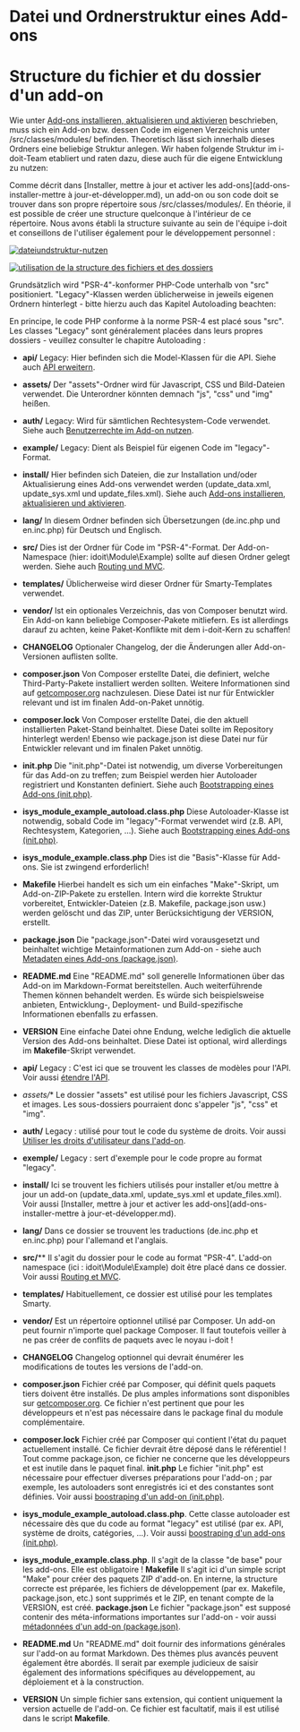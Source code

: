 <!-- TRANSLATED by md-translate -->
# Datei und Ordnerstruktur eines Add-ons

# Structure du fichier et du dossier d'un add-on

Wie unter [Add-ons installieren, aktualisieren und aktivieren](add-ons-installieren-aktualisieren-und-entwickeln.md) beschrieben, muss sich ein Add-on bzw. dessen Code im eigenen Verzeichnis unter <i-doit>/src/classes/modules/<identifier> befinden. Theoretisch lässt sich innerhalb dieses Ordners eine beliebige Struktur anlegen. Wir haben folgende Struktur im i-doit-Team etabliert und raten dazu, diese auch für die eigene Entwicklung zu nutzen:

Comme décrit dans [Installer, mettre à jour et activer les add-ons](add-ons-installer-mettre à jour-et-développer.md), un add-on ou son code doit se trouver dans son propre répertoire sous <i-doit>/src/classes/modules/<identifier>. En théorie, il est possible de créer une structure quelconque à l'intérieur de ce répertoire. Nous avons établi la structure suivante au sein de l'équipe i-doit et conseillons de l'utiliser également pour le développement personnel :

[![dateiundstruktur-nutzen](../../assets/images/de/software-entwicklung/add-ons-entwickeln/datei-und-ordnerstruktur/1-ia.png)](../../assets/images/de/software-entwicklung/add-ons-entwickeln/datei-und-ordnerstruktur/1-ia.png)

[ ![utilisation de la structure des fichiers et des dossiers](../../assets/images/fr/software-entwicklung/add-ons-entwickeln/datei-und-ordnerstruktur/1-ia.png)](../../assets/images/fr/software-entwicklung/add-ons-wickeln/datei-und-ordnerstruktur/1-ia.png)

Grundsätzlich wird "PSR-4"-konformer PHP-Code unterhalb von "src" positioniert. "Legacy"-Klassen werden üblicherweise in jeweils eigenen Ordnern hinterlegt - bitte hierzu auch das Kapitel Autoloading beachten:

En principe, le code PHP conforme à la norme PSR-4 est placé sous "src". Les classes "Legacy" sont généralement placées dans leurs propres dossiers - veuillez consulter le chapitre Autoloading :

* **api/**
Legacy: Hier befinden sich die Model-Klassen für die API. Siehe auch [API erweitern](api-erweitern.md).
* **assets/**
Der "assets"-Ordner wird für Javascript, CSS und Bild-Dateien verwendet. Die Unterordner könnten demnach "js", "css" und "img" heißen.
* **auth/**
Legacy: Wird für sämtlichen Rechtesystem-Code verwendet. Siehe auch [Benutzerrechte im Add-on nutzen](benutzerrechte-im-add-on-nutzen.md).
* **example/**
Legacy: Dient als Beispiel für eigenen Code im "legacy"-Format.
* **install/**
Hier befinden sich Dateien, die zur Installation und/oder Aktualisierung eines Add-ons verwendet werden (update_data.xml, update_sys.xml und update_files.xml). Siehe auch [Add-ons installieren, aktualisieren und aktivieren](add-ons-installieren-aktualisieren-und-entwickeln.md).
* **lang/**
In diesem Ordner befinden sich Übersetzungen (de.inc.php und en.inc.php) für Deutsch und Englisch.
* **src/**
Dies ist der Ordner für Code im "PSR-4"-Format. Der Add-on-Namespace (hier: idoit\Module\Example) sollte auf diesen Ordner gelegt werden. Siehe auch [Routing und MVC](routing-und-mvc.md).
* **templates/**
Üblicherweise wird dieser Ordner für Smarty-Templates verwendet.
* **vendor/**
Ist ein optionales Verzeichnis, das von Composer benutzt wird. Ein Add-on kann beliebige Composer-Pakete mitliefern. Es ist allerdings darauf zu achten, keine Paket-Konflikte mit dem i-doit-Kern zu schaffen!
* **CHANGELOG**
Optionaler Changelog, der die Änderungen aller Add-on-Versionen auflisten sollte.
* **composer.json**
Von Composer erstellte Datei, die definiert, welche Third-Party-Pakete installiert werden sollten. Weitere Informationen sind auf [getcomposer.org](https://getcomposer.org/) nachzulesen. Diese Datei ist nur für Entwickler relevant und ist im finalen Add-on-Paket unnötig.
* **composer.lock**
Von Composer erstellte Datei, die den aktuell installierten Paket-Stand beinhaltet. Diese Datei sollte im Repository hinterlegt werden! Ebenso wie package.json ist diese Datei nur für Entwickler relevant und im finalen Paket unnötig.
* **init.php**
Die "init.php"-Datei ist notwendig, um diverse Vorbereitungen für das Add-on zu treffen; zum Beispiel werden hier Autoloader registriert und Konstanten definiert. Siehe auch [Bootstrapping eines Add-ons (init.php)](boostraping-eines-add-ons.md).
* **isys_module_example_autoload.class.php**
Diese Autoloader-Klasse ist notwendig, sobald Code im "legacy"-Format verwendet wird (z.B. API, Rechtesystem, Kategorien, ...). Siehe auch [Bootstrapping eines Add-ons (init.php)](boostraping-eines-add-ons.md).
* **isys_module_example.class.php**
Dies ist die "Basis"-Klasse für Add-ons. Sie ist zwingend erforderlich!
* **Makefile**
Hierbei handelt es sich um ein einfaches "Make"-Skript, um Add-on-ZIP-Pakete zu erstellen.
Intern wird die korrekte Struktur vorbereitet, Entwickler-Dateien (z.B. Makefile, package.json usw.) werden gelöscht und das ZIP, unter Berücksichtigung der VERSION, erstellt.
* **package.json**
Die "package.json"-Datei wird vorausgesetzt und beinhaltet wichtige Metainformationen zum Add-on - siehe auch [Metadaten eines Add-ons (package.json)](metadaten-eines-add-ons.md).
* **README.md**
Eine "README.md" soll generelle Informationen über das Add-on im Markdown-Format bereitstellen. Auch weiterführende Themen können behandelt werden. Es würde sich beispielsweise anbieten, Entwicklung-, Deployment- und Build-spezifische Informationen ebenfalls zu erfassen.
* **VERSION**
Eine einfache Datei ohne Endung, welche lediglich die aktuelle Version des Add-ons beinhaltet. Diese Datei ist optional, wird allerdings im **Makefile**-Skript verwendet.

* **api/**
Legacy : C'est ici que se trouvent les classes de modèles pour l'API. Voir aussi [étendre l'API](api-erweitern.md).
* *assets/**
Le dossier "assets" est utilisé pour les fichiers Javascript, CSS et images. Les sous-dossiers pourraient donc s'appeler "js", "css" et "img".
* **auth/**
Legacy : utilisé pour tout le code du système de droits. Voir aussi [Utiliser les droits d'utilisateur dans l'add-on](droits-utilisateur-utiliser-l'add-on.md).
* **exemple/**
Legacy : sert d'exemple pour le code propre au format "legacy".
* **install/**
Ici se trouvent les fichiers utilisés pour installer et/ou mettre à jour un add-on (update_data.xml, update_sys.xml et update_files.xml). Voir aussi [Installer, mettre à jour et activer les add-ons](add-ons-installer-mettre à jour-et-développer.md).
* **lang/**
Dans ce dossier se trouvent les traductions (de.inc.php et en.inc.php) pour l'allemand et l'anglais.
* **src/****
Il s'agit du dossier pour le code au format "PSR-4". L'add-on namespace (ici : idoit\Module\Example) doit être placé dans ce dossier. Voir aussi [Routing et MVC](routing-und-mvc.md).
* **templates/**
Habituellement, ce dossier est utilisé pour les templates Smarty.
* **vendor/**
Est un répertoire optionnel utilisé par Composer. Un add-on peut fournir n'importe quel package Composer. Il faut toutefois veiller à ne pas créer de conflits de paquets avec le noyau i-doit !
* **CHANGELOG**
Changelog optionnel qui devrait énumérer les modifications de toutes les versions de l'add-on.
* **composer.json**
Fichier créé par Composer, qui définit quels paquets tiers doivent être installés. De plus amples informations sont disponibles sur [getcomposer.org](https://getcomposer.org/). Ce fichier n'est pertinent que pour les développeurs et n'est pas nécessaire dans le package final du module complémentaire.
* **composer.lock**
Fichier créé par Composer qui contient l'état du paquet actuellement installé. Ce fichier devrait être déposé dans le référentiel ! Tout comme package.json, ce fichier ne concerne que les développeurs et est inutile dans le paquet final.
**init.php**
Le fichier "init.php" est nécessaire pour effectuer diverses préparations pour l'add-on ; par exemple, les autoloaders sont enregistrés ici et des constantes sont définies. Voir aussi [boostraping d'un add-on (init.php)](boostraping-un-add-ons.md).
* **isys_module_example_autoload.class.php**.
Cette classe autoloader est nécessaire dès que du code au format "legacy" est utilisé (par ex. API, système de droits, catégories, ...). Voir aussi [boostraping d'un add-ons (init.php)](boostraping-un-add-ons.md).
* **isys_module_example.class.php**.
Il s'agit de la classe "de base" pour les add-ons. Elle est obligatoire !
**Makefile**
Il s'agit ici d'un simple script "Make" pour créer des paquets ZIP d'add-on.
En interne, la structure correcte est préparée, les fichiers de développement (par ex. Makefile, package.json, etc.) sont supprimés et le ZIP, en tenant compte de la VERSION, est créé.
**package.json**
Le fichier "package.json" est supposé contenir des méta-informations importantes sur l'add-on - voir aussi [métadonnées d'un add-on (package.json)](metadaten-ein-add-ons.md).
* **README.md**
Un "README.md" doit fournir des informations générales sur l'add-on au format Markdown. Des thèmes plus avancés peuvent également être abordés. Il serait par exemple judicieux de saisir également des informations spécifiques au développement, au déploiement et à la construction.
* **VERSION**
Un simple fichier sans extension, qui contient uniquement la version actuelle de l'add-on. Ce fichier est facultatif, mais il est utilisé dans le script **Makefile**.
